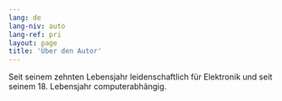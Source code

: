 ```yaml
---
lang: de
lang-niv: auto
lang-ref: pri
layout: page
title: 'Über den Autor'
---
```


Seit seinem zehnten Lebensjahr leidenschaftlich für Elektronik und seit seinem 18. Lebensjahr computerabhängig.

